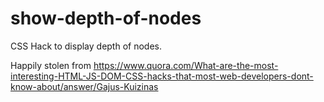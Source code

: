 # show-depth-of-nodes
CSS Hack to display depth of nodes.

Happily stolen from https://www.quora.com/What-are-the-most-interesting-HTML-JS-DOM-CSS-hacks-that-most-web-developers-dont-know-about/answer/Gajus-Kuizinas

